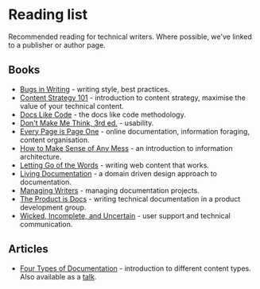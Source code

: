 # Reading list

Recommended reading for technical writers. Where possible, we've linked to a publisher or author page. 

## Books

* [Bugs in Writing](https://www.goodreads.com/book/show/601222.Bugs_in_Writing) - writing style, best practices.
* [Content Strategy 101](https://contentstrategy101.com/) - introduction to content strategy, maximise the value of your technical content.
* [Docs Like Code](https://www.docslikecode.com/book/) - the docs like code methodology.
* [Don't Make Me Think, 3rd ed.](https://www.sensible.com/dmmt.html) - usability.
* [Every Page is Page One](https://everypageispageone.com/the-book/) - online documentation, information foraging, content organisation.
* [How to Make Sense of Any Mess](http://www.howtomakesenseofanymess.com/) - an introduction to information architecture.
* [Letting Go of the Words](https://www.goodreads.com/book/show/1135441.Letting_Go_of_the_Words) - writing web content that works.
* [Living Documentation](https://www.goodreads.com/book/show/26865837-living-documentation-by-design-with-domain-driven-design) - a domain driven design approach to documentation.
* [Managing Writers](https://www.goodreads.com/book/show/6322901-managing-writers) - managing documentation projects.
* [The Product is Docs](https://www.splunk.com/en_us/blog/splunklife/the-product-is-docs.html) - writing technical documentation in a product development group.
* [Wicked, Incomplete, and Uncertain](https://www.goodreads.com/book/show/37864792-wicked-incomplete-and-uncertain) - user support and technical communication.

## Articles

* [Four Types of Documentation](https://www.divio.com/blog/documentation/) - introduction to different content types. Also available as a [talk](https://www.writethedocs.org/videos/eu/2017/the-four-kinds-of-documentation-and-why-you-need-to-understand-what-they-are-daniele-procida/).



